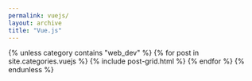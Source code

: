 ```yaml
---
permalink: vuejs/
layout: archive
title: "Vue.js"
---
```

<div class="tiles">
{% unless category contains "web_dev" %}
	{% for post in site.categories.vuejs %}
		{% include post-grid.html %}
	{% endfor %}
{% endunless %}
</div>
